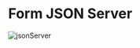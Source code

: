 # Form JSON Server

![jsonServer](https://user-images.githubusercontent.com/97021586/204164188-28217a3c-da1d-47d4-bf01-ecf75fb816a6.gif)

